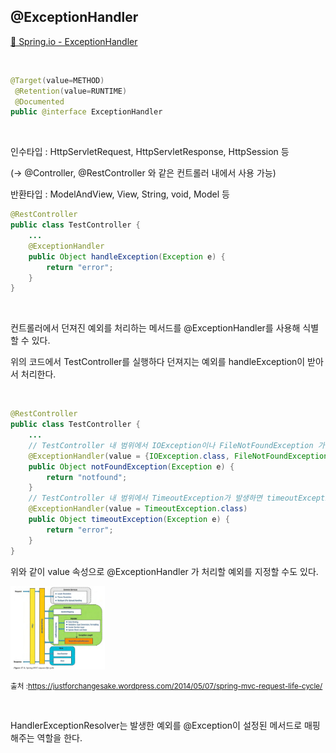## @ExceptionHandler

[🔗 Spring.io - ExceptionHandler](https://docs.spring.io/spring-framework/docs/current/javadoc-api/org/springframework/web/bind/annotation/ExceptionHandler.html)

<br/>

``` java
@Target(value=METHOD)
 @Retention(value=RUNTIME)
 @Documented
public @interface ExceptionHandler
```

<br/>

인수타입 : HttpServletRequest, HttpServletResponse, HttpSession 등 

(-> @Controller, @RestController 와 같은 컨트롤러 내에서 사용 가능)

반환타입 : ModelAndView, View, String, void, Model 등


``` java
@RestController
public class TestController { 
	...
	@ExceptionHandler 
	public Object handleException(Exception e) { 
		return "error"; 
	}
}
```

<br/>

컨트롤러에서 던져진 예외를 처리하는 메서드를 @ExceptionHandler를 사용해 식별할 수 있다.

위의 코드에서 TestController를 실행하다 던져지는 예외를 handleException이 받아서 처리한다.

<br/>


``` java
@RestController
public class TestController { 
	...
	// TestController 내 범위에서 IOException이나 FileNotFoundException 가 발생하면 notFoundException이 처리한다.
	@ExceptionHandler(value = {IOException.class, FileNotFoundException.class})
	public Object notFoundException(Exception e) { 
		return "notfound"; 
	}
	// TestController 내 범위에서 TimeoutException가 발생하면 timeoutException이 처리한다.
	@ExceptionHandler(value = TimeoutException.class)
	public Object timeoutException(Exception e) { 
		return "error"; 
	}
}
```

위와 같이 value 속성으로 @ExceptionHandler 가 처리할 예외를 지정할 수도 있다.


<img width="30%" src="./img/spring-request-lifecycle.jpeg" alt="spring-request-lifecycle" />

<small>출처 :https://justforchangesake.wordpress.com/2014/05/07/spring-mvc-request-life-cycle/</small>

<br/>

HandlerExceptionResolver는 발생한 예외를 @Exception이 설정된 메서드로 매핑해주는 역할을 한다.

